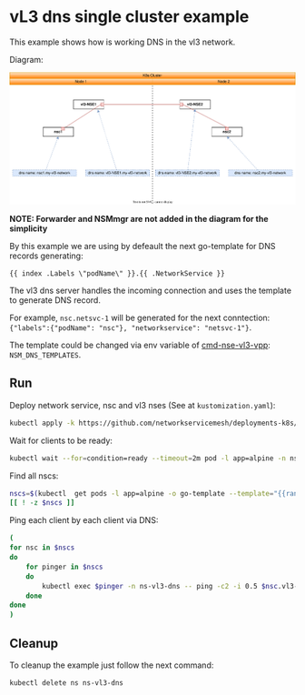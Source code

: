 # vL3 dns single cluster example

This example shows how is working DNS in the vl3 network.


Diagram: 

![NSM vL3 Diagram](./vl3-dns.svg "NSM vl3 DNS Scheme")


**NOTE: Forwarder and NSMmgr are not added in the diagram for the simplicity**


By this example we are using by defeault the next go-template for DNS records generating:

```go-template
{{ index .Labels \"podName\" }}.{{ .NetworkService }}
```

The vl3 dns server handles the incoming connection and uses the template to generate DNS record. 

For example, `nsc.netsvc-1` will be generated for the next conntection:`{"labels":{"podName": "nsc"}, "networkservice": "netsvc-1"}`.

The template could be changed via env variable of [cmd-nse-vl3-vpp](../../../apps/nse-vl3-vpp/): `NSM_DNS_TEMPLATES`.

## Run

Deploy network service, nsc and vl3 nses (See at `kustomization.yaml`):
```bash
kubectl apply -k https://github.com/networkservicemesh/deployments-k8s/examples/features/vl3-dns?ref=56483aa1232a6ec58f6558dade6d9a2f35fba030
```

Wait for clients to be ready:
```bash
kubectl wait --for=condition=ready --timeout=2m pod -l app=alpine -n ns-vl3-dns
```

Find all nscs:
```bash
nscs=$(kubectl  get pods -l app=alpine -o go-template --template="{{range .items}}{{.metadata.name}} {{end}}" -n ns-vl3-dns)
[[ ! -z $nscs ]]
```

Ping each client by each client via DNS:
```bash
(
for nsc in $nscs 
do
    for pinger in $nscs
    do
        kubectl exec $pinger -n ns-vl3-dns -- ping -c2 -i 0.5 $nsc.vl3-dns -4 || exit
    done
done
)
```

## Cleanup

To cleanup the example just follow the next command:
```bash
kubectl delete ns ns-vl3-dns
```
